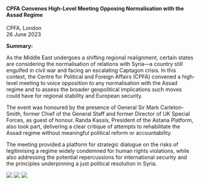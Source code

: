<h4>CPFA Convenes High-Level Meeting Opposing Normalisation with the Assad Regime</h4>

CPFA, London<br>
26 June 2023 

<b>Summary:</b>

As the Middle East undergoes a shifting regional realignment, certain states are considering the normalisation of relations with Syria—a country still engulfed in civil war and facing an escalating Captagon crisis. In this context, the Centre for Political and Foreign Affairs (CPFA) convened a high-level meeting to voice opposition to any normalisation with the Assad regime and to assess the broader geopolitical implications such moves could have for regional stability and European security.

The event was honoured by the presence of General Sir Mark Carleton-Smith, former Chief of the General Staff and former Director of UK Special Forces, as guest of honour. Randa Kassis, President of the Astana Platform, also took part, delivering a clear critique of attempts to rehabilitate the Assad regime without meaningful political reform or accountability.

The meeting provided a platform for strategic dialogue on the risks of legitimising a regime widely condemned for human rights violations, while also addressing the potential repercussions for international security and the principles underpinning a just political resolution in Syria.

![](9.JPG)
![](10.jpg)
![](11.jpg)
<p></p>

